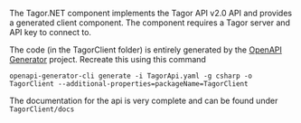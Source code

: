 The Tagor.NET component implements the Tagor API v2.0 API and provides a generated client component. The component requires a Tagor server and API key to connect to. 

The code (in the TagorClient folder) is entirely generated by the [OpenAPI Generator](https://openapi-generator.tech) project.
Recreate this using this command
```
openapi-generator-cli generate -i TagorApi.yaml -g csharp -o TagorClient --additional-properties=packageName=TagorClient
```

The documentation for the api is very complete and can be found under `TagorClient/docs`
